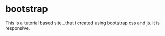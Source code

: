 # bootstrap
This is a tutorial based site...that i created using bootstrap css and js. it is responsive.
